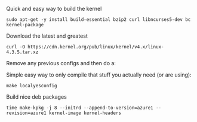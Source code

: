 Quick and easy way to build the kernel
```
sudo apt-get -y install build-essential bzip2 curl libncurses5-dev bc kernel-package
```
Download the latest and greatest
```
curl -O https://cdn.kernel.org/pub/linux/kernel/v4.x/linux-4.3.5.tar.xz
```

Remove any previous configs and then do a:

Simple easy way to only compile that stuff you actually need (or are using):
```
make localyesconfig
```

Build nice deb packages
```
time make-kpkg -j 8 --initrd --append-to-version=azure1 --revision=azure1 kernel-image kernel-headers
```
